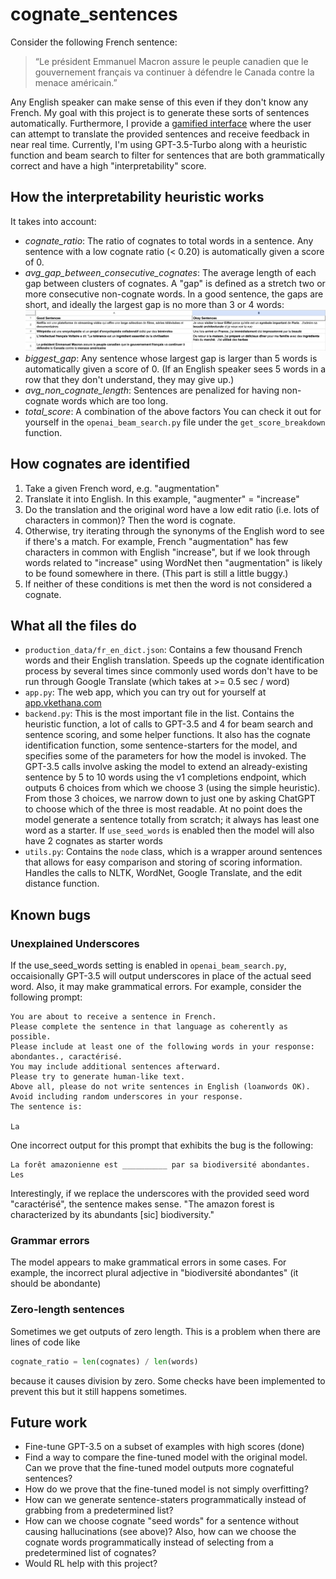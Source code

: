 # cognate_sentences
Consider the following French sentence:
> “Le président Emmanuel Macron assure le peuple canadien que le gouvernement français va continuer à défendre le Canada contre la menace américain.”

Any English speaker can make sense of this even if they don't know any French. My goal with this project is to generate these sorts of sentences automatically. Furthermore, I provide a [gamified interface](https://app.vkethana.com) where the user can attempt to translate the provided sentences and receive feedback in near real time.
Currently, I'm using GPT-3.5-Turbo along with a heuristic function and beam search to filter for sentences that are both grammatically correct and have a high "interpretability" score.
## How the interpretability heuristic works
It takes into account:
- *cognate_ratio*: The ratio of cognates to total words in a sentence. Any sentence with a low cognate ratio (< 0.20) is automatically given a score of 0.
- *avg_gap_between_consecutive_cognates*: The average length of each gap between clusters of cognates. A "gap" is defined as a stretch two or more consecutive non-cognate words. In a good sentence, the gaps are short, and ideally the largest gap is no more than 3 or 4 words:
![Example of good vs. bad sentence](img/good_vs_bad_sentence.png)
- *biggest_gap*: Any sentence whose largest gap is larger than 5 words is automatically given a score of 0. (If an English speaker sees 5 words in a row that they don't understand, they may give up.)
- *avg_non_cognate_length*: Sentences are penalized for having non-cognate words which are too long.
- *total_score*: A combination of the above factors
You can check it out for yourself in the `openai_beam_search.py` file under the `get_score_breakdown`	function.

## How cognates are identified
1) Take a given French word, e.g. "augmentation"
2) Translate it into English. In this example, "augmenter" = "increase"
3) Do the translation and the original word have a low edit ratio (i.e. lots of characters in common)? Then the word is cognate.
4) Otherwise, try iterating through the synonyms of the English word to see if there's a match. For example, French "augmentation" has few characters in common with English "increase", but if we look through words related to "increase" using WordNet then "augmentation" is likely to be found somewhere in there. (This part is still a little buggy.)
5) If neither of these conditions is met then the word is not considered a cognate.

## What all the files do
- `production_data/fr_en_dict.json`: Contains a few thousand French words and their English translation. Speeds up the cognate identification process by several times since commonly used words don't have to be run through Google Translate (which takes at >= 0.5 sec / word)
- `app.py`: The web app, which you can try out for yourself at [app.vkethana.com](app.vkethana.com)
- `backend.py`:  This is the most important file in the list. Contains the heuristic function, a lot of calls to GPT-3.5 and 4 for beam search and sentence scoring, and some helper functions.
It also has the cognate identification function, some sentence-starters for the model, and specifies some of the parameters for how the model is invoked. 
The GPT-3.5 calls involve asking the model to extend an already-existing sentence by 5 to 10 words using the v1 completions endpoint, which outputs 6 choices from which we choose 3 (using the simple heuristic). From those 3 choices, we narrow down to just one by asking ChatGPT to choose which of the three is most readable. At no point does the model generate a sentence totally from scratch; it always has least one word as a starter. If `use_seed_words` is enabled then the model will also have 2 cognates as starter words
- `utils.py`: Contains the `node` class, which is a wrapper around sentences that allows for easy comparison and storing of scoring information. Handles the calls to NLTK, WordNet, Google Translate, and the edit distance function.

## Known bugs
### Unexplained Underscores 
If the use_seed_words setting is enabled in `openai_beam_search.py`, occaisionally GPT-3.5 will output underscores in place of the actual seed word. Also, it may make grammatical errors. For example, consider the following prompt:
```
You are about to receive a sentence in French. 
Please complete the sentence in that language as coherently as possible. 
Please include at least one of the following words in your response: abondantes., caractérisé. 
You may include additional sentences afterward. 
Please try to generate human-like text. 
Above all, please do not write sentences in English (loanwords OK). 
Avoid including random underscores in your response. 
The sentence is:

La
```
One incorrect output for this prompt that exhibits the bug is the following:
```
La forêt amazonienne est __________ par sa biodiversité abondantes. Les
```
Interestingly, if we replace the underscores with the provided seed word "caractérisé", the sentence makes sense. "The amazon forest is characterized by its abundants [sic] biodiversity." 

### Grammar errors
The model appears to make grammatical errors in some cases. For example, the incorrect plural adjective in "biodiversité abondantes" (it should be abondante) 

### Zero-length sentences
Sometimes we get outputs of zero length. This is a problem when there are lines of code like
```python
cognate_ratio = len(cognates) / len(words)
```
because it causes division by zero. Some checks have been implemented to prevent this but it still happens sometimes.

## Future work
- Fine-tune GPT-3.5 on a subset of examples with high scores (done)
- Find a way to compare the fine-tuned model with the original model. Can we prove that the fine-tuned model outputs more cognateful sentences?
- How do we prove that the fine-tuned model is not simply overfitting?
- How can we generate sentence-staters programmatically instead of grabbing from a predetermined list?
- How can we choose cognate "seed words" for a sentence without causing hallucinations (see above)? Also, how can we choose the cognate words programmatically instead of selecting from a predetermined list of cognates?
- Would RL help with this project?
